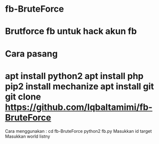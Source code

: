 # fb-BruteForce
Brutforce fb untuk hack akun fb
====================================
Cara pasang
====================================
apt install python2
apt install php
pip2 install mechanize
apt install git
git clone https://github.com/Iqbaltamimi/fb-BruteForce
====================================
Cara menggunakan :
cd fb-BruteForce
python2 fb.py
Masukkan id target
Masukkan world listny
